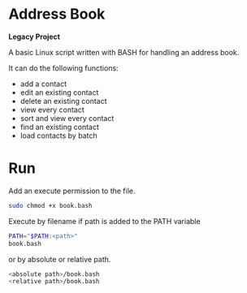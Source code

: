 # Address Book

**Legacy Project**

A basic Linux script written with BASH for handling an address book.

It can do the following functions:
- add a contact
- edit an existing contact
- delete an existing contact
- view every contact
- sort and view every contact
- find an existing contact
- load contacts by batch

# Run

Add an execute permission to the file.
```bash
sudo chmod +x book.bash
```

Execute by filename if path is added to the PATH variable
```bash
PATH="$PATH:<path>"
book.bash
```

or by absolute or relative path.
```bash
<absolute path>/book.bash
<relative path>/book.bash
```
